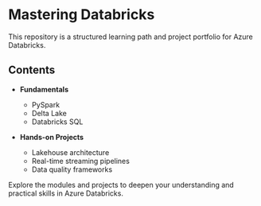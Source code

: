 # Mastering Databricks

This repository is a structured learning path and project portfolio for Azure Databricks.

## Contents

- **Fundamentals**
    - PySpark
    - Delta Lake
    - Databricks SQL

- **Hands-on Projects**
    - Lakehouse architecture
    - Real-time streaming pipelines
    - Data quality frameworks

Explore the modules and projects to deepen your understanding and practical skills in Azure Databricks.